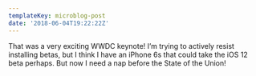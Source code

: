```yaml
---
templateKey: microblog-post
date: '2018-06-04T19:22:22Z'
---
```


That was a very exciting WWDC keynote! I’m trying to actively resist installing betas, but I think I have an iPhone 6s that could take the iOS 12 beta perhaps. But now I need a nap before the State of the Union!

